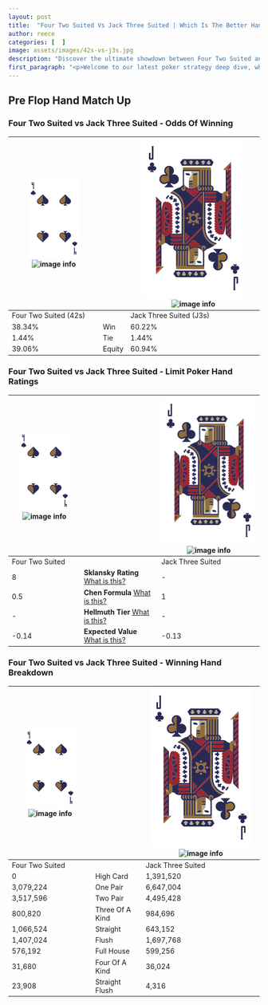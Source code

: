 ```yaml
---
layout: post
title:  "Four Two Suited Vs Jack Three Suited | Which Is The Better Hand In Poker? A Complete Guide"
author: reece
categories: [  ]
image: assets/images/42s-vs-j3s.jpg
description: "Discover the ultimate showdown between Four Two Suited and Jack Three Suited in poker! Uncover the odds, strategies, and scenarios where one hand triumphs over the other. Get ready to up your poker game with this thrilling analysis."
first_paragraph: "<p>Welcome to our latest poker strategy deep dive, where we're pitting two distinct hands against each other in a high-stakes showdown: Four Two Suited vs Jack Three Suited.</p><p>In the dynamic world of poker, every decision counts, and knowing which hand holds the upper hand is key to your success at the table.</p><p>In this article, we'll dissect these two hands, explore the scenarios where one dominates the other, and equip you with the knowledge to make strategic choices that can tip the odds in your favor.</p><p>Get ready to unravel the intriguing dynamics of these poker hands and elevate your game to new heights.</p>"
---
```




[comment]: # (sp0)

## Pre Flop Hand Match Up

<div class="table hand-ratings" markdown="1"> 



### Four Two Suited vs Jack Three Suited - Odds Of Winning


    
| ![image info](assets/images/hand1/4.png) ![image info](assets/images/hand1/2s.png) |  | ![image info](assets/images/hand2/J.png) ![image info](assets/images/hand2/3s.png) |
| -------- | -------- | -------- |
| Four Two Suited (42s) |  | Jack Three Suited (J3s) |
| 38.34% | Win | 60.22% |
| 1.44% | Tie | 1.44% |
| 39.06% | Equity | 60.94% |




[comment]: # (sp1)



### Four Two Suited vs Jack Three Suited - Limit Poker Hand Ratings


    
| ![image info](assets/images/hand1/4.png) ![image info](assets/images/hand1/2s.png) |  | ![image info](assets/images/hand2/J.png) ![image info](assets/images/hand2/3s.png) |
| -------- | -------- | -------- |
| Four Two Suited |  | Jack Three Suited |
| 8 | **Sklansky Rating** [What is this?](/sklansky-rating-explained) | - |
| 0.5 | **Chen Formula** [What is this?](/chen-formula-explained) | 1 |
| - | **Hellmuth Tier** [What is this?](/Hellmuth-tier-explained) | - |
| -0.14 | **Expected Value** [What is this?](/expected-value-explained) | -0.13 |




[comment]: # (sp2)



### Four Two Suited vs Jack Three Suited - Winning Hand Breakdown


    
| ![image info](assets/images/hand1/4.png) ![image info](assets/images/hand1/2s.png) |  | ![image info](assets/images/hand2/J.png) ![image info](assets/images/hand2/3s.png) |
| -------- | -------- | -------- |
| Four Two Suited |  | Jack Three Suited |
| 0 | High Card | 1,391,520 |
| 3,079,224 | One Pair | 6,647,004 |
| 3,517,596 | Two Pair | 4,495,428 |
| 800,820 | Three Of A Kind | 984,696 |
| 1,066,524 | Straight | 643,152 |
| 1,407,024 | Flush | 1,697,768 |
| 576,192 | Full House | 599,256 |
| 31,680 | Four Of A Kind | 36,024 |
| 23,908 | Straight Flush | 4,316 |




[comment]: # (sp3)



</div>

[comment]: # (sp4)



[comment]: # (sp5)

